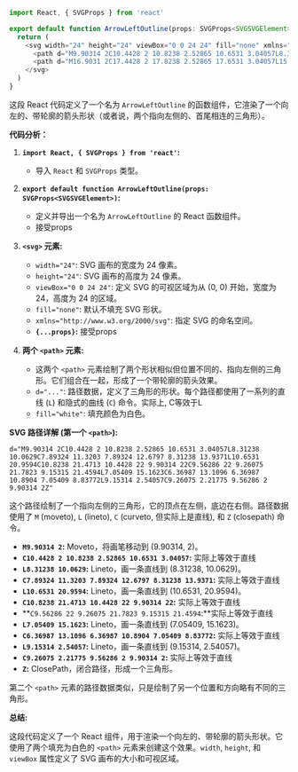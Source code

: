 ```javascript
import React, { SVGProps } from 'react'

export default function ArrowLeftOutline(props: SVGProps<SVGSVGElement>) {
  return (
    <svg width="24" height="24" viewBox="0 0 24 24" fill="none" xmlns="http://www.w3.org/2000/svg" {...props}>
      <path d="M9.90314 2C10.4428 2 10.8238 2.52865 10.6531 3.04057L8.31238 10.0629C7.89324 11.3203 7.89324 12.6797 8.31238 13.9371L10.6531 20.9594C10.8238 21.4713 10.4428 22 9.90314 22C9.56286 22 9.26075 21.7823 9.15315 21.4594L7.05409 15.1623C6.36987 13.1096 6.36987 10.8904 7.05409 8.83772L9.15314 2.54057C9.26075 2.21775 9.56286 2 9.90314 2Z" fill="white"/>
      <path d="M16.9031 2C17.4428 2 17.8238 2.52865 17.6531 3.04057L15.3124 10.0629C14.8932 11.3203 14.8932 12.6797 15.3124 13.9371L17.6531 20.9594C17.8238 21.4713 17.4428 22 16.9031 22C16.5629 22 16.2608 21.7823 16.1531 21.4594L14.0541 15.1623C13.3699 13.1096 13.3699 10.8904 14.0541 8.83772L16.1531 2.54057C16.2608 2.21775 16.5629 2 16.9031 2Z" fill="white"/>
    </svg>
  )
}
```

这段 React 代码定义了一个名为 `ArrowLeftOutline` 的函数组件，它渲染了一个向左的、带轮廓的箭头形状（或者说，两个指向左侧的、首尾相连的三角形）。

**代码分析：**

1.  **`import React, { SVGProps } from 'react'`:**
    *   导入 `React` 和 `SVGProps` 类型。

2.  **`export default function ArrowLeftOutline(props: SVGProps<SVGSVGElement>)`:**
    *   定义并导出一个名为 `ArrowLeftOutline` 的 React 函数组件。
    *    接受props

3.  **`<svg>` 元素:**
    *   `width="24"`: SVG 画布的宽度为 24 像素。
    *   `height="24"`: SVG 画布的高度为 24 像素。
    *   `viewBox="0 0 24 24"`: 定义 SVG 的可视区域为从 (0, 0) 开始，宽度为 24，高度为 24 的区域。
    *   `fill="none"`: 默认不填充 SVG 形状。
    *   `xmlns="http://www.w3.org/2000/svg"`: 指定 SVG 的命名空间。
    *  **`{...props}`:** 接受props

4.  **两个 `<path>` 元素:**
    *   这两个 `<path>` 元素绘制了两个形状相似但位置不同的、指向左侧的三角形。它们组合在一起，形成了一个带轮廓的箭头效果。
    *   `d="..."`: 路径数据，定义了三角形的形状。每个路径都使用了一系列的直线 (`L`) 和隐式的曲线 (`C`) 命令。实际上, C等效于L
    *   `fill="white"`: 填充颜色为白色。

**SVG 路径详解 (第一个 `<path>`):**

```
d="M9.90314 2C10.4428 2 10.8238 2.52865 10.6531 3.04057L8.31238 10.0629C7.89324 11.3203 7.89324 12.6797 8.31238 13.9371L10.6531 20.9594C10.8238 21.4713 10.4428 22 9.90314 22C9.56286 22 9.26075 21.7823 9.15315 21.4594L7.05409 15.1623C6.36987 13.1096 6.36987 10.8904 7.05409 8.83772L9.15314 2.54057C9.26075 2.21775 9.56286 2 9.90314 2Z"
```

这个路径绘制了一个指向左侧的三角形，它的顶点在左侧，底边在右侧。路径数据使用了 `M` (moveto), `L` (lineto), `C` (curveto, 但实际上是直线), 和 `Z` (closepath) 命令。

*   **`M9.90314 2`:** Moveto，将画笔移动到 (9.90314, 2)。
*   **`C10.4428 2 10.8238 2.52865 10.6531 3.04057`:** 实际上等效于直线
*   **`L8.31238 10.0629`:** Lineto，画一条直线到 (8.31238, 10.0629)。
*   **`C7.89324 11.3203 7.89324 12.6797 8.31238 13.9371`:** 实际上等效于直线
*   **`L10.6531 20.9594`:** Lineto，画一条直线到 (10.6531, 20.9594)。
*   **`C10.8238 21.4713 10.4428 22 9.90314 22`:** 实际上等效于直线
*    **`C9.56286 22 9.26075 21.7823 9.15315 21.4594`:**实际上等效于直线
*   **`L7.05409 15.1623`:** Lineto，画一条直线到 (7.05409, 15.1623)。
*   **`C6.36987 13.1096 6.36987 10.8904 7.05409 8.83772`:** 实际上等效于直线
*   **`L9.15314 2.54057`:** Lineto，画一条直线到 (9.15314, 2.54057)。
*   **`C9.26075 2.21775 9.56286 2 9.90314 2`:** 实际上等效于直线
*   **`Z`:** ClosePath，闭合路径，形成一个三角形。

第二个 `<path>` 元素的路径数据类似，只是绘制了另一个位置和方向略有不同的三角形。

**总结:**

这段代码定义了一个 React 组件，用于渲染一个向左的、带轮廓的箭头形状。它使用了两个填充为白色的 `<path>` 元素来创建这个效果。`width`, `height`, 和 `viewBox` 属性定义了 SVG 画布的大小和可视区域。
